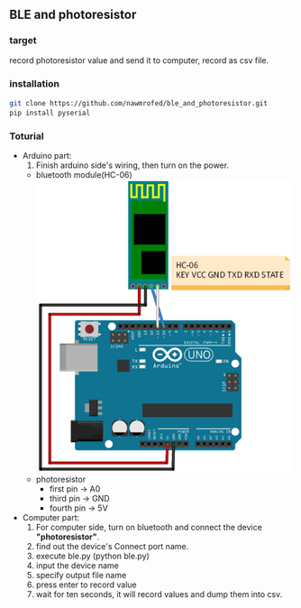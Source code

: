## BLE and photoresistor 

### target

record photoresistor value and send it to computer, record as csv file.

### installation

```bash
git clone https://github.com/nawmrofed/ble_and_photoresistor.git
pip install pyserial
```

### Toturial

- Arduino part:
  1. Finish arduino side's wiring, then turn on the power.
    - bluetooth module(HC-06)
    ![imange](https://github.com/nawmrofed/ble_and_photoresistor/blob/master/hc-06.png)
    - photoresistor  
      - first pin -> A0
      - third pin -> GND
      - fourth pin -> 5V
- Computer part:
  1. For computer side, turn on bluetooth and connect the device **"photoresistor"**.
  2. find out the device's Connect port name.
  3. execute ble.py (python ble.py)
  4. input the device name
  5. specify output file name
  6. press enter to record value
  7. wait for ten seconds, it will record values and dump them into csv.
